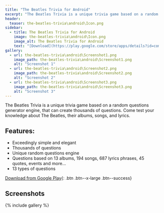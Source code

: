 ```yaml
---
title: "The Beatles Trivia for Android"
excerpt: "The Beatles Trivia is a unique trivia game based on a random questions generator engine, that can create thousands of questions. Come test your knowledge about The Beatles, their albums, songs, and lyrics."
header:
  teaser: the-beatles-trivia\android\Icon.png
sidebar:
  - title: The Beatles Trivia for Android
    image: the-beatles-trivia\android\Icon.png
    image_alt: The Beatles Trivia for Android
	text: "[Download](https://play.google.com/store/apps/details?id=com.saguiitay.BeatlesTrivia){: .btn .btn--large .btn--success}"
gallery:
  - url: the-beatles-trivia\android\Screenshot1.png
    image_path: the-beatles-trivia\android\Screenshot1.png
    alt: "Screenshot 1"
  - url: the-beatles-trivia\android\Screenshot2.png
    image_path: the-beatles-trivia\android\Screenshot2.png
    alt: "Screenshot 2"
  - url: the-beatles-trivia\android\Screenshot3.png
    image_path: the-beatles-trivia\android\Screenshot3.png
    alt: "Screenshot 3"
---
```


The Beatles Trivia is a unique trivia game based on a random questions generator engine, that can create thousands of questions. Come test your knowledge about The Beatles, their albums, songs, and lyrics.

## Features:

  - Exceedingly simple and elegant
  - Thousands of questions
  - Unique random questions engine
  - Questions based on 13 albums, 194 songs, 687 lyrics phrases, 45 quotes, events and more…
  - 13 types of questions

  
[Download from Google Play](https://play.google.com/store/apps/details?id=com.saguiitay.BeatlesTrivia){: .btn .btn--x-large .btn--success}
  
## Screenshots

{% include gallery %}
